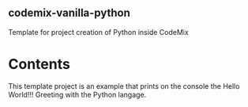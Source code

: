 ## codemix-vanilla-python

Template for project creation of Python inside CodeMix

# Contents

This template project is an example that prints on the console the Hello World!!! Greeting with the Python langage.
